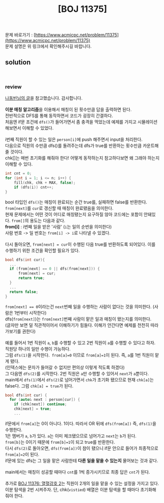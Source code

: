 ﻿---
toc: true
title:  "[BOJ 11375]"
last_modified_at:   2020-08-31
excerpt: "열혈강호"
categories: PS2020
image: "/images/11375.png"
sitemap :
  changefreq : weekly
  priority : 1.0
---

문제 바로가기 : [https://www.acmicpc.net/problem/11375](https://www.acmicpc.net/problem/11375)<br>
문제 설명은 위 링크에서 확인해주시길 바랍니다.
<br>
## solution
<script src="https://gist.github.com/yooniversal/1b7e09f07b372801727e2d12429118a5.js"></script>
<br>

### review
[나동빈님의 글](https://blog.naver.com/ndb796/221240613074)을 참고했습니다. 감사합니다.<br>
<br>
**이분 매칭 알고리즘**을 이용해서 매칭이 된 횟수만큼 답을 출력하면 된다.<br>
전반적으로 DFS를 통해 동작하면서 코드가 굉장히 간결하다.<br>
처음엔 if문 조건에 `dfs()`가 들어가면서 좀 충격을 먹었는데 예제를 가지고 시뮬레이션 해보면서 이해할 수 있었다.<br>
<br>
i번째 직원이 할 수 있는 일은 `person[i]`에 push 해주면서 input을 처리한다.<br>
다음으로 직원의 수만큼 dfs()를 돌려주는데 dfs가 true를 반환하는 횟수만큼 카운트해줄 것이다.<br>
chk[]는 매번 초기화를 해줘야 한다! 어떻게 동작하는지 참고하다보면 왜 그래야 하는지 이해할 수 있다.<br>
```cpp
int cnt = 0;
for (int i = 1; i <= n; i++) {
    fill(chk, chk + MAX, false);
    if (dfs(i)) cnt++;
}
```
bool 타입인 `dfs()`는 매칭이 완료되는 순간 true를, 실패하면 false를 반환한다.<br>
`from[next]`를 `cur`로 갱신할 때 매칭이 완료됐음을 의미한다.<br>
현재 문제에서는 어떤 것이 어디로 매칭됐는지 요구하질 않아 코드에는 포함이 안돼있다. `from[]`의 용도는 다음과 같다.<br>
**from[i]** : i번째 일을 받은 '사람' (`i`는 일의 순번을 의미한다)<br>
사람 번호 -> 일 번호는 `from[i] -> i`로 나타낼 수 있겠다.<br>
<br>
다시 돌아오면, `from[next] = cur`이 수행된 다음 true를 반환하도록 되어있다. 이를 수행하기 위한 조건을 확인할 필요가 있다.<br>
```cpp
bool dfs(int cur){
  ...
  if (from[next] == 0 || dfs(from[next])) {
      from[next] = cur;
      return true;
  }
  ...
  return false;
}
```
`from[next] == 0`이라는건 `next`번째 일을 수행하는 사람이 없다는 것을 의미한다. (사람은 1번부터 시작한다)<br>
dfs(`from[next]`)는 `from[next]`번째 사람이 맡은 일과 매칭이 됐는지를 의미한다.<br>
(글자만 보면 덜 직관적이어서 이해하기가 힘들다. 이해가 안간다면 예제를 천천히 따라가보기를 권한다)<br>
<br>
예를 들어서 1번 직원이 `a`, `b`를 수행할 수 있고 2번 직원이 `a`를 수행할 수 있다고 하자. 직원당 하나의 일만 수행이 가능하다.<br>
그럼 `dfs(1)`을 시작한다.` from[a]=0` 이므로 `from[a]=1`이 된다. 즉, `a`를 1번 직원이 맡게 됐다.<br>
(인덱스에는 문자가 들어갈 수 없지만 편의상 이렇게 적도록 하겠다)<br>
그 다음엔 `dfs(2)`를 시작한다. 2번 직원은 `a`만 수행할 수 있어서 `next`가 `a`뿐이다.<br>
main에서 `dfs(1)`에서 `dfs(2)`로 넘어가면서 `chk`가 초기화 됐으므로 현재 `chk[a]`는 false다. 그럼 `chk[a] = true`가 된다.<br>
```cpp
bool dfs(int cur) {
  for (auto& next : person[cur]) {
    if (chk[next]) continue;
    chk[next] = true;
    ...
```
if문에서 `from[a]`는 0이 아니다. 1이다. 따라서 OR 뒤에 `dfs(from[a])` 즉, `dfs(1)`을 수행한다.<br>
1은 멤버가 `a`, `b`가 있다. `a`는 이미 체크됐으므로 넘어가고 `next`는 `b`가 된다.<br>
`from[b]`는 0이기 때문에 `from[b]=1`이 되고 true를 반환한다.<br>
다시 `dfs(2)`로 돌아오면, `dfs(from[a])`이 참이 됐으니 if문 안으로 들어가 최종적으로 `from[a]=2`이 된다.<br>
if문에 있는 dfs는 그 일을 맡은 사람한테 <strong>다른 일을 맡을 수 있는지</strong> 물어보는 것과 같다.<br>
<br>
main에서는 매칭이 성공할 때마다 `cnt`를 1씩 증가시키므로 최종 답은 `cnt`가 된다.<br>
<br>
추가로 [BOJ 11376: 열혈강호 2](https://www.acmicpc.net/problem/11376)는 직원이 2개의 일을 맡을 수 있는 설정을 가지고 있다.<br>
이분 탐색을 2번 시켜주자. 단, chk(`vistied`) 배열은 이분 탐색을 할 때마다 초기화해줘야 한다.

<script src="https://utteranc.es/client.js"
        repo="yooniversal/blog-comments"
        issue-term="pathname"
        theme="github-light"
        crossorigin="anonymous"
        async>
</script>

